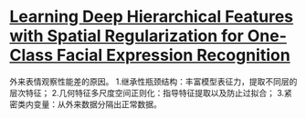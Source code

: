 # [Learning Deep Hierarchical Features with Spatial Regularization for One-Class Facial Expression Recognition](https://ojs.aaai.org/index.php/AAAI/article/view/25749)
外来表情观察性能差的原因。
1.继承性瓶颈结构：丰富模型表征力，提取不同层的层次特征；
2.几何特征多尺度空间正则化：指导特征提取以及防止过拟合；
3.紧密类内变量：从外来数据分隔出正常数据。
